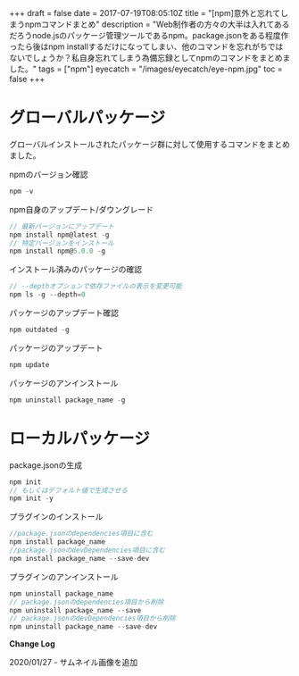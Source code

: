 +++
draft = false
date = 2017-07-19T08:05:10Z
title = "[npm]意外と忘れてしまうnpmコマンドまとめ"
description = "Web制作者の方々の大半は入れてあるだろうnode.jsのパッケージ管理ツールであるnpm。package.jsonをある程度作ったら後はnpm installするだけになってしまい、他のコマンドを忘れがちではないでしょうか？私自身忘れてしまう為備忘録としてnpmのコマンドをまとめました。"
tags = ["npm"]
eyecatch = "/images/eyecatch/eye-npm.jpg"
toc = false
+++

# グローバルパッケージ

グローバルインストールされたパッケージ群に対して使用するコマンドをまとめました。

npmのバージョン確認

```js
npm -v
```

npm自身のアップデート/ダウングレード

```js
// 最新バージョンにアップデート
npm install npm@latest -g
// 特定バージョンをインストール
npm install npm@5.0.0 -g
```

インストール済みのパッケージの確認

```js
// --depthオプションで依存ファイルの表示を変更可能
npm ls -g --depth=0
```

パッケージのアップデート確認

```js
npm outdated -g
```

パッケージのアップデート

```js
npm update
```

パッケージのアンインストール

```js
npm uninstall package_name -g
```

# ローカルパッケージ

package.jsonの生成

```js
npm init
// もしくはデフォルト値で生成させる
npm init -y
```

プラグインのインストール

```js
//package.jsonのdependencies項目に含む
npm install package_name
//package.jsonのdevDependencies項目に含む
npm install package_name --save-dev
```

プラグインのアンインストール

```js
npm uninstall package_name
// package.jsonのdependencies項目から削除
npm uninstall package_name --save
// package.jsonのdevDependencies項目から削除
npm uninstall package_name --save-dev
```
**Change Log**

2020/01/27 - サムネイル画像を追加